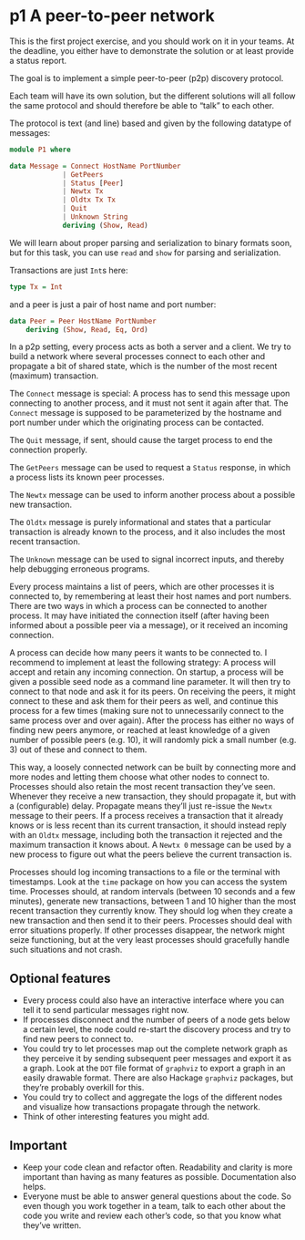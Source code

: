 # p1 A peer-to-peer network

This is the first project exercise, and you should work on it in your teams.
At the deadline, you either have to
demonstrate the solution or at least provide a status report.

The goal is to implement a simple peer-to-peer (p2p) discovery protocol.

Each team will have its own solution, but the different solutions will all follow
the same protocol and should therefore be able to “talk” to each other.

The protocol is text (and line) based and given by the following datatype of
messages:

```haskell
module P1 where

data Message = Connect HostName PortNumber
             | GetPeers
             | Status [Peer]
             | Newtx Tx
             | Oldtx Tx Tx
             | Quit
             | Unknown String
             deriving (Show, Read)

```

We will learn about proper parsing and serialization to binary formats soon, but
for this task, you can use `read` and `show` for parsing and serialization.

Transactions are just `Int`s here:

```haskell
type Tx = Int
```

and a peer is just a pair of host name and port number:

```haskell
data Peer = Peer HostName PortNumber
    deriving (Show, Read, Eq, Ord)
```

In a p2p setting, every process acts as both a server and a client. We try to build
a network where several processes connect to each other and propagate a bit of
shared state, which is the number of the most recent (maximum) transaction.

The `Connect` message is special: A process has to send this message upon
connecting to another process, and it must not sent it again after that. The
`Connect` message is supposed to be parameterized by the hostname and port
number under which the originating process can be contacted.

The `Quit` message, if sent, should cause the target process to end the connection
properly.

The `GetPeers` message can be used to request a `Status` response, in which a
process lists its known peer processes.

The `Newtx` message can be used to inform another process about a possible new
transaction.

The `Oldtx` message is purely informational and states that a particular
transaction is already known to the process, and it also includes the most
recent transaction.

The `Unknown` message can be used to signal incorrect inputs, and thereby help
debugging erroneous programs.

Every process maintains a list of peers, which are other processes it is connected
to, by remembering at least their host names and port numbers. There are
two ways in which a process can be connected to another process. It may have
initiated the connection itself (after having been informed about a possible peer
via a message), or it received an incoming connection.

A process can decide how many peers it wants to be connected to. I recommend
to implement at least the following strategy: A process will accept and retain
any incoming connection. On startup, a process will be given a possible seed
node as a command line parameter. It will then try to connect to that node and
ask it for its peers. On receiving the peers, it might connect to these and ask
them for their peers as well, and continue this process for a few times (making
sure not to unnecessarily connect to the same process over and over again). After
the process has either no ways of finding new peers anymore, or reached at least
knowledge of a given number of possible peers (e.g. 10), it will randomly pick a
small number (e.g. 3) out of these and connect to them.

This way, a loosely connected network can be built by connecting more and more
nodes and letting them choose what other nodes to connect to.
Processes should also retain the most recent transaction they’ve seen. Whenever
they receive a new transaction, they should propagate it, but with a (configurable)
delay. Propagate means they’ll just re-issue the `Newtx` message to their peers. If
a process receives a transaction that it already knows or is less recent than its
current transaction, it should instead reply with an `Oldtx` message, including
both the transaction it rejected and the maximum transaction it knows about.
A `Newtx 0` message can be used by a new process to figure out what the peers
believe the current transaction is.

Processes should log incoming transactions to a file or the terminal with timestamps.
Look at the `time` package on how you can access the system time.
Processes should, at random intervals (between 10 seconds and a few minutes),
generate new transactions, between 1 and 10 higher than the most recent
transaction they currently know. They should log when they create a new
transaction and then send it to their peers.
Processes should deal with error situations properly. If other processes disappear,
the network might seize functioning, but at the very least processes should
gracefully handle such situations and not crash.

## Optional features

- Every process could also have an interactive interface where you can tell it
  to send particular messages right now.
- If processes disconnect and the number of peers of a node gets below a
  certain level, the node could re-start the discovery process and try to find
  new peers to connect to.
- You could try to let processes map out the complete network graph as
  they perceive it by sending subsequent peer messages and export it as a
  graph. Look at the `DOT` file format of `graphviz` to export a graph in an
  easily drawable format. There are also Hackage `graphviz` packages, but
  they’re probably overkill for this.
- You could try to collect and aggregate the logs of the different nodes and
  visualize how transactions propagate through the network.
- Think of other interesting features you might add.

## Important

- Keep your code clean and refactor often. Readability and clarity is more
  important than having as many features as possible. Documentation also helps.
- Everyone must be able to answer general questions about the code. So
  even though you work together in a team, talk to each other about the code
  you write and review each other’s code, so that you know what they’ve
  written.
